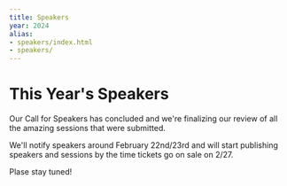 ```yaml
---
title: Speakers
year: 2024
alias:
- speakers/index.html
- speakers/
---
```


# This Year's Speakers

<div class="icon-hr"></div>

Our Call for Speakers has concluded and we're finalizing our review of all the amazing sessions that were submitted. 

We'll notify speakers around February 22nd/23rd and will start publishing speakers and sessions by the time tickets go on sale on 2/27. 

Plase stay tuned!